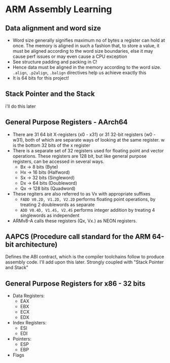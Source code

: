 # ARM Assembly Learning

## Data alignment and word size

-   Word size generally signifies maximum no of bytes a register can hold at once. The memory is aligned in such a fashion that, to store a value, it must be aligned according to the word size boundaries, else it may cause perf issues or may even cause a CPU exception
-   See structure padding and packing in C!
-   Hence data must be aligned in the memory according to the word size. `.align`, `.p2align`, `.balign` directives help us achieve exactly this
-   It is 64 bits for this project!

## Stack Pointer and the Stack

i'll do this later

## General Purpose Registers - AArch64

-   There are 31 64 bit X-registers (x0 - x31) or 31 32-bit registers (w0 - w31), both of which are separate ways of looking at the same register. w is the bottom 32 bits of the x register
-   There is a separate set of 32 registers used for floating point and vector operations. These registers are 128 bit, but like general purpose registers, can be accessed in several ways.
    -   Bx -> 8 bits (Byte)
    -   Hx -> 16 bits (Halfword)
    -   Sx -> 32 bits (Singleword)
    -   Dx -> 64 bits (Doubleword)
    -   Qx -> 128 bits (Quadword)
-   These regiters are also referred to as Vx with appropriate suffixes
    -   `FADD V0.2D, V1.2D, V2.2D` performs floating point operations, by treating 2 doublewords as separate
    -   `ADD V0.4D, V1.4S, V2.4S` performs integer addition by treating 4 singlewords as independent
-   ARMv8-A calls these registers (Qx, Vx.<suffix>) as NEON registers.

## AAPCS (Procedure call standard for the ARM 64-bit architecture)

Defines the ABI contract, which is the compiler toolchains follow to produce assembly code. I'll add upon this later. Strongly coupled with "Stack Pointer and Stack"


## General Purpose Registers for x86 - 32 bits
- Data Registers:
    - EAX
    - EBX
    - ECX
    - EDX
- Index Registers:
    - ESI
    - EDI
- Pointers:
    - ESP
    - EBP
- Flags
